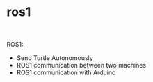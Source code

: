 # ros1
<br>

ROS1:
- Send Turtle Autonomously
- ROS1 communication between two machines
- ROS1 communication with Arduino
